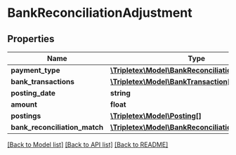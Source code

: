 # BankReconciliationAdjustment

## Properties
Name | Type | Description | Notes
------------ | ------------- | ------------- | -------------
**payment_type** | [**\Tripletex\Model\BankReconciliationPaymentType**](BankReconciliationPaymentType.md) |  | 
**bank_transactions** | [**\Tripletex\Model\BankTransaction[]**](BankTransaction.md) |  | [optional] 
**posting_date** | **string** |  | [optional] 
**amount** | **float** |  | [optional] 
**postings** | [**\Tripletex\Model\Posting[]**](Posting.md) |  | [optional] 
**bank_reconciliation_match** | [**\Tripletex\Model\BankReconciliationMatch**](BankReconciliationMatch.md) |  | [optional] 

[[Back to Model list]](../../README.md#documentation-for-models) [[Back to API list]](../../README.md#documentation-for-api-endpoints) [[Back to README]](../../README.md)


